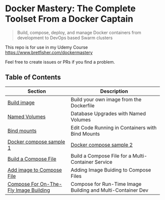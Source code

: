 # Docker Mastery: The Complete Toolset From a Docker Captain

> Build, compose, deploy, and manage Docker containers from development to DevOps based Swarm clusters

This repo is for use in my Udemy Course https://www.bretfisher.com/dockermastery

Feel free to create issues or PRs if you find a problem.

## Table of Contents

| Section | Description |
|---------|-------------|
| [Build image](./dockerfile-assignment-1) | Build your own image from the Dockerfile |
| [Named Volumes](./example-persistent-data/named-volume-sample.md) | Database Upgrades with Named Volumes |
| [Bind mounts](./bindmount-sample1/README.md) | Edit Code Running in Containers with Bind Mounts |
| [Docker compose sample 1](./compose-sample-1)|[Docker compose sample 2](./compose-sample-2) | Docker Compose YAML template |
| [Build a Compose File](./compose-assignment-1) | Build a Compose File for a Multi-Container Service |
| [Add image to Compose File](./compose-sample-3) | Adding Image Buiding to Compose Files |
| [Compose For On-The-Fly Image Building](./compose-assignment-2) | Compose for Run-Time Image Building and Multi-Container Dev |
